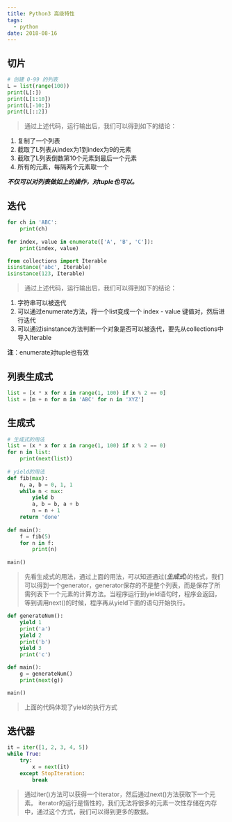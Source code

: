 ```yaml
---
title: Python3 高级特性
tags:
  - python
date: 2018-08-16
---
```


## 切片

```python
# 创建 0-99 的列表
L = list(range(100))
print(L[:])
print(L[1:10])
print(L[-10:])
print(L[::2])
```

> 通过上述代码，运行输出后，我们可以得到如下的结论：
1. 复制了一个列表
2. 截取了L列表从index为1到index为9的元素
3. 截取了L列表倒数第10个元素到最后一个元素
5. 所有的元素，每隔两个元素取一个

***不仅可以对列表做如上的操作，对tuple也可以。***

## 迭代

```python
for ch in 'ABC':
    print(ch)
    
for index, value in enumerate(['A', 'B', 'C']):
    print(index, value)

from collections import Iterable
isinstance('abc', Iterable)
isinstance(123, Iterable)
```

> 通过上述代码，运行输出后，我们可以得到如下的结论：
1. 字符串可以被迭代
2. 可以通过enumerate方法，将一个list变成一个 index - value 键值对，然后进行迭代
3. 可以通过isinstance方法判断一个对象是否可以被迭代，要先从collections中导入Iterable

**注**：enumerate对tuple也有效

## 列表生成式

```python
list = [x * x for x in range(1, 100) if x % 2 == 0]
list = [m + n for m in 'ABC' for n in 'XYZ']
```

## 生成式

```python
# 生成式的用法
list = (x * x for x in range(1, 100) if x % 2 == 0)
for n in list:
    print(next(list))
    
# yield的用法
def fib(max):
    n, a, b = 0, 1, 1
    while n < max:
        yield b
        a, b = b, a + b
        n = n + 1
    return 'done'
    
def main():
    f = fib(5)
    for n in f:
        print(n)
    
main()
```

> 先看生成式的用法，通过上面的用法，可以知道通过(***生成式***)的格式，我们可以得到一个generator，generator保存的不是整个列表，而是保存了所需列表下一个元素的计算方法。当程序运行到yield语句时，程序会返回，等到调用next()的时候，程序再从yield下面的语句开始执行。

```python
def generateNum():
    yield 1
    print('a')
    yield 2
    print('b')
    yield 3
    print('c')

def main():
    g = generateNum()
    print(next(g))

main()
```

> 上面的代码体现了yield的执行方式

## 迭代器

```python
it = iter([1, 2, 3, 4, 5])
while True:
    try:
        x = next(it)
    except StopIteration:
        break
```

> 通过iter()方法可以获得一个iterator，然后通过next()方法获取下一个元素。
iterator的运行是惰性的，我们无法将很多的元素一次性存储在内存中，通过这个方式，我们可以得到更多的数据。